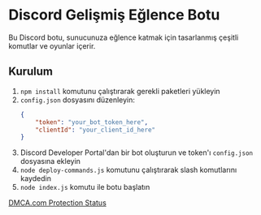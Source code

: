 # Discord Gelişmiş Eğlence Botu

Bu Discord botu, sunucunuza eğlence katmak için tasarlanmış çeşitli komutlar ve oyunlar içerir.

## Kurulum

1. `npm install` komutunu çalıştırarak gerekli paketleri yükleyin
2. `config.json` dosyasını düzenleyin:
   ```json
   {
       "token": "your_bot_token_here",
       "clientId": "your_client_id_here"
   }
   ```
3. Discord Developer Portal'dan bir bot oluşturun ve token'ı `config.json` dosyasına ekleyin
4. `node deploy-commands.js` komutunu çalıştırarak slash komutlarını kaydedin
5. `node index.js` komutu ile botu başlatın

[DMCA.com Protection Status
](https://www.dmca.com/r/343ydjm)
